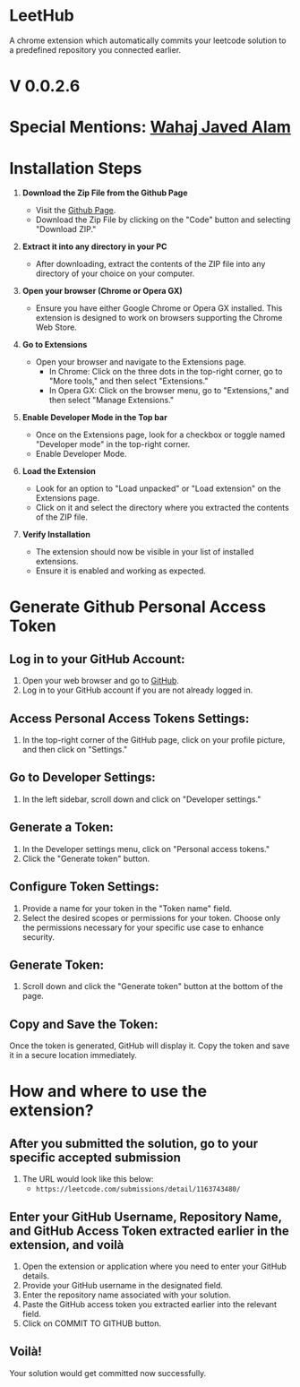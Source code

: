 # LeetHub
A chrome extension which automatically commits your leetcode solution to a predefined repository you connected earlier.

# V 0.0.2.6

# Special Mentions: [Wahaj Javed Alam](https://github.com/WahajJaved20)


# Installation Steps
1. **Download the Zip File from the Github Page**
   - Visit the [Github Page](https://github.com/SyedMuhammadFaheem/LeetHub).
   - Download the Zip File by clicking on the "Code" button and selecting "Download ZIP."

2. **Extract it into any directory in your PC**
   - After downloading, extract the contents of the ZIP file into any directory of your choice on your computer.

3. **Open your browser (Chrome or Opera GX)**
   - Ensure you have either Google Chrome or Opera GX installed. This extension is designed to work on browsers supporting the Chrome Web Store.

4. **Go to Extensions**
   - Open your browser and navigate to the Extensions page.
     - In Chrome: Click on the three dots in the top-right corner, go to "More tools," and then select "Extensions."
     - In Opera GX: Click on the browser menu, go to "Extensions," and then select "Manage Extensions."

5. **Enable Developer Mode in the Top bar**
   - Once on the Extensions page, look for a checkbox or toggle named "Developer mode" in the top-right corner.
   - Enable Developer Mode.

6. **Load the Extension**
   - Look for an option to "Load unpacked" or "Load extension" on the Extensions page.
   - Click on it and select the directory where you extracted the contents of the ZIP file.

7. **Verify Installation**
   - The extension should now be visible in your list of installed extensions.
   - Ensure it is enabled and working as expected.


# Generate Github Personal Access Token
## Log in to your GitHub Account:

1. Open your web browser and go to [GitHub](https://github.com/).
2. Log in to your GitHub account if you are not already logged in.

## Access Personal Access Tokens Settings:

1. In the top-right corner of the GitHub page, click on your profile picture, and then click on "Settings."

## Go to Developer Settings:

1. In the left sidebar, scroll down and click on "Developer settings."

## Generate a Token:

1. In the Developer settings menu, click on "Personal access tokens."
2. Click the "Generate token" button.

## Configure Token Settings:

1. Provide a name for your token in the "Token name" field.
2. Select the desired scopes or permissions for your token. Choose only the permissions necessary for your specific use case to enhance security.

## Generate Token:

1. Scroll down and click the "Generate token" button at the bottom of the page.

## Copy and Save the Token:

Once the token is generated, GitHub will display it. Copy the token and save it in a secure location immediately.


# How and where to use the extension?
## After you submitted the solution, go to your specific accepted submission

1. The URL would look like this below:
   - `https://leetcode.com/submissions/detail/1163743480/`

## Enter your GitHub Username, Repository Name, and GitHub Access Token extracted earlier in the extension, and voilà

1. Open the extension or application where you need to enter your GitHub details.
2. Provide your GitHub username in the designated field.
3. Enter the repository name associated with your solution.
4. Paste the GitHub access token you extracted earlier into the relevant field.
5. Click on COMMIT TO GITHUB button.

## Voilà!

Your solution would get committed now successfully.

